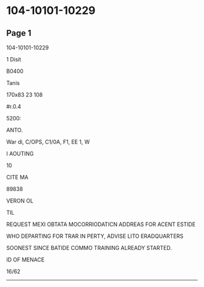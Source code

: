 # 104-10101-10229

## Page 1

104-10101-10229

1 Disit

B0400

Tanis

170x83 23 108

#r.0.4

5200:

ANTO.

War di, C/OPS, C1/0A, F1, EE 1, W

I AOUTING

10

CITE MA

89838

VERON OL

TIL

REQUEST MEXI OBTATA MOCORRIODATICN ADDREAS FOR ACENT ESTIDE

WHO DEPARTING FOR TRAR IN PERTY, ADVISE LITO ERADQUARTERS

SOONEST SINCE BATIDE COMMO TRAINING ALREADY STARTED.

ID OF MENACE

16/62

---

